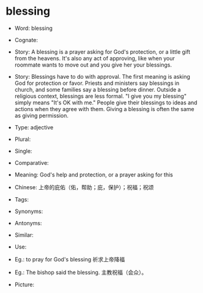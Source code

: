 # blessing

- Word: blessing
- Cognate: 
- Story: A blessing is a prayer asking for God's protection, or a little gift from the heavens. It's also any act of approving, like when your roommate wants to move out and you give her your blessings.
- Story: Blessings have to do with approval. The first meaning is asking God for protection or favor. Priests and ministers say blessings in church, and some families say a blessing before dinner. Outside a religious context, blessings are less formal. "I give you my blessing" simply means "It's OK with me." People give their blessings to ideas and actions when they agree with them. Giving a blessing is often the same as giving permission.

- Type: adjective
- Plural: 
- Single: 
- Comparative: 
- Meaning: God's help and protection, or a prayer asking for this
- Chinese: 上帝的庇佑（佑，帮助；庇，保护）；祝福；祝颂
- Tags: 
- Synonyms: 
- Antonyms: 
- Similar: 
- Use: 
- Eg.: to pray for God's blessing 祈求上帝降福
- Eg.: The bishop said the blessing. 主教祝福（会众）。
- Picture: 

